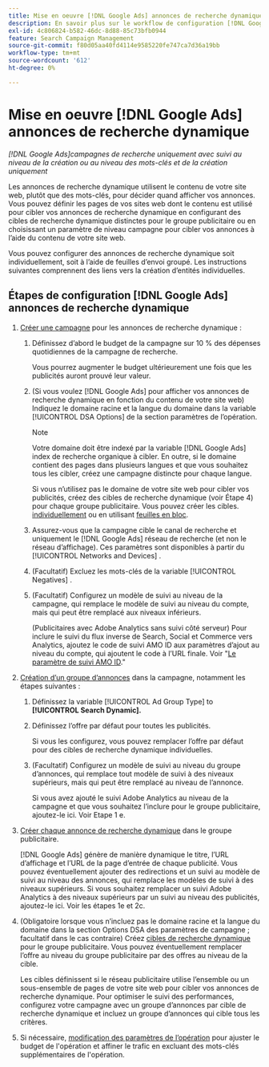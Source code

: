 ```yaml
---
title: Mise en oeuvre [!DNL Google Ads] annonces de recherche dynamique
description: En savoir plus sur le workflow de configuration [!DNL Google Ads] annonces de recherche dynamique.
exl-id: 4c806824-b582-46dc-8d88-85c73bfb0944
feature: Search Campaign Management
source-git-commit: f80d05aa40fd4114e9585220fe747ca7d36a19bb
workflow-type: tm+mt
source-wordcount: '612'
ht-degree: 0%

---
```


# Mise en oeuvre [!DNL Google Ads] annonces de recherche dynamique

*[!DNL Google Ads]campagnes de recherche uniquement avec suivi au niveau de la création ou au niveau des mots-clés et de la création uniquement*

Les annonces de recherche dynamique utilisent le contenu de votre site web, plutôt que des mots-clés, pour décider quand afficher vos annonces. Vous pouvez définir les pages de vos sites web dont le contenu est utilisé pour cibler vos annonces de recherche dynamique en configurant des cibles de recherche dynamique distinctes pour le groupe publicitaire ou en choisissant un paramètre de niveau campagne pour cibler vos annonces à l’aide du contenu de votre site web.

Vous pouvez configurer des annonces de recherche dynamique soit individuellement, soit à l’aide de feuilles d’envoi groupé. Les instructions suivantes comprennent des liens vers la création d’entités individuelles.

## Étapes de configuration [!DNL Google Ads] annonces de recherche dynamique

1. [Créer une campagne](/help/search-social-commerce/campaign-management/campaigns/campaign-manage.md) pour les annonces de recherche dynamique :

   1. Définissez d’abord le budget de la campagne sur 10 % des dépenses quotidiennes de la campagne de recherche.

      Vous pourrez augmenter le budget ultérieurement une fois que les publicités auront prouvé leur valeur.

   1. (Si vous voulez [!DNL Google Ads] pour afficher vos annonces de recherche dynamique en fonction du contenu de votre site web) Indiquez le domaine racine et la langue du domaine dans la variable [!UICONTROL DSA Options] de la section paramètres de l’opération.

      >[!NOTE]
      >
      >Votre domaine doit être indexé par la variable [!DNL Google Ads] index de recherche organique à cibler. En outre, si le domaine contient des pages dans plusieurs langues et que vous souhaitez tous les cibler, créez une campagne distincte pour chaque langue.

      Si vous n’utilisez pas le domaine de votre site web pour cibler vos publicités, créez des cibles de recherche dynamique (voir Étape 4) pour chaque groupe publicitaire. Vous pouvez créer les cibles. [individuellement](/help/search-social-commerce/campaign-management/campaigns/dynamic-search-target-manage.md) ou en utilisant [feuilles en bloc](/help/search-social-commerce/campaign-management/bulksheets/bulksheet-about.md).

   1. Assurez-vous que la campagne cible le canal de recherche et uniquement le [!DNL Google Ads] réseau de recherche (et non le réseau d’affichage). Ces paramètres sont disponibles à partir du [!UICONTROL Networks and Devices] .

   1. (Facultatif) Excluez les mots-clés de la variable [!UICONTROL Negatives] .

   1. (Facultatif) Configurez un modèle de suivi au niveau de la campagne, qui remplace le modèle de suivi au niveau du compte, mais qui peut être remplacé aux niveaux inférieurs.

      (Publicitaires avec Adobe Analytics sans suivi côté serveur) Pour inclure le suivi du flux inverse de Search, Social et Commerce vers Analytics, ajoutez le code de suivi AMO ID aux paramètres d’ajout au niveau du compte, qui ajoutent le code à l’URL finale. Voir &quot;[Le paramètre de suivi AMO ID](/help/search-social-commerce/tracking/skwcid-tracking-parameter.md).&quot;

1. [Création d’un groupe d’annonces](/help/search-social-commerce/campaign-management/campaigns/ad-group-manage.md) dans la campagne, notamment les étapes suivantes :

   1. Définissez la variable [!UICONTROL Ad Group Type] to **[!UICONTROL Search Dynamic].**

   1. Définissez l’offre par défaut pour toutes les publicités.

      Si vous les configurez, vous pouvez remplacer l’offre par défaut pour des cibles de recherche dynamique individuelles.

   1. (Facultatif) Configurez un modèle de suivi au niveau du groupe d’annonces, qui remplace tout modèle de suivi à des niveaux supérieurs, mais qui peut être remplacé au niveau de l’annonce.

      Si vous avez ajouté le suivi Adobe Analytics au niveau de la campagne et que vous souhaitez l’inclure pour le groupe publicitaire, ajoutez-le ici. Voir Etape 1 e.

1. [Créer chaque annonce de recherche dynamique](/help/search-social-commerce/campaign-management/campaigns/ad-manage.md) dans le groupe publicitaire.

   [!DNL Google Ads] génère de manière dynamique le titre, l’URL d’affichage et l’URL de la page d’entrée de chaque publicité. Vous pouvez éventuellement ajouter des redirections et un suivi au modèle de suivi au niveau des annonces, qui remplace les modèles de suivi à des niveaux supérieurs.
Si vous souhaitez remplacer un suivi Adobe Analytics à des niveaux supérieurs par un suivi au niveau des publicités, ajoutez-le ici. Voir les étapes 1e et 2c.

1. (Obligatoire lorsque vous n’incluez pas le domaine racine et la langue du domaine dans la section Options DSA des paramètres de campagne ; facultatif dans le cas contraire) Créez [cibles de recherche dynamique](/help/search-social-commerce/campaign-management/campaigns/dynamic-search-target-manage.md) pour le groupe publicitaire. Vous pouvez éventuellement remplacer l’offre au niveau du groupe publicitaire par des offres au niveau de la cible.

   Les cibles définissent si le réseau publicitaire utilise l’ensemble ou un sous-ensemble de pages de votre site web pour cibler vos annonces de recherche dynamique. Pour optimiser le suivi des performances, configurez votre campagne avec un groupe d’annonces par cible de recherche dynamique et incluez un groupe d’annonces qui cible tous les critères.

1. Si nécessaire, [modification des paramètres de l’opération](/help/search-social-commerce/campaign-management/campaigns/campaign-manage.md) pour ajuster le budget de l&#39;opération et affiner le trafic en excluant des mots-clés supplémentaires de l&#39;opération.
